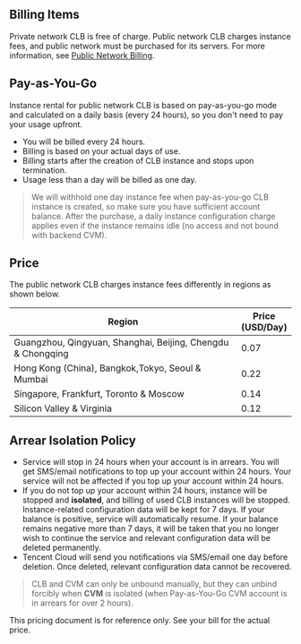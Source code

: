 ## Billing Items
Private network CLB is free of charge. Public network CLB charges instance fees, and public network must be purchased for its servers. For more information, see [Public Network Billing](https://intl.cloud.tencent.com/document/product/213/10578).

## Pay-as-You-Go
Instance rental for public network CLB is based on pay-as-you-go mode and calculated on a daily basis (every 24 hours), so you don't need to pay your usage upfront.
- You will be billed every 24 hours.
- Billing is based on your actual days of use.
- Billing starts after the creation of CLB instance and stops upon termination.
- Usage less than a day will be billed as one day.

> We will withhold one day instance fee when pay-as-you-go CLB instance is created, so make sure you have sufficient account balance. After the purchase, a daily instance configuration charge applies even if the instance remains idle (no access and not bound with backend CVM).

## Price
The public network CLB charges instance fees differently in regions as shown below.

|  Region | Price<br>(USD/Day) |
|---------|---------|
| Guangzhou, Qingyuan, Shanghai, Beijing, Chengdu & Chongqing   | 0.07 |  
| Hong Kong (China), Bangkok,Tokyo, Seoul & Mumbai| 0.22 |
| Singapore, Frankfurt, Toronto & Moscow | 0.14 |
| Silicon Valley & Virginia | 0.12 |

## Arrear Isolation Policy

- Service will stop in 24 hours when your account is in arrears. You will get SMS/email notifications to top up your account within 24 hours. Your service will not be affected if you top up your account within 24 hours. 
- If you do not top up your account within 24 hours, instance will be stopped and **isolated**, and billing of used CLB instances will be stopped. Instance-related configuration data will be kept for 7 days. If your balance is positive, service will automatically resume. If your balance remains negative more than 7 days, it will be taken that you no longer wish to continue the service and relevant configuration data will be deleted permanently.
- Tencent Cloud will send you notifications via SMS/email one day before deletion. Once deleted, relevant configuration data cannot be recovered.

> CLB and CVM can only be unbound manually, but they can unbind forcibly when **CVM** is isolated (when Pay-as-You-Go CVM account is in arrears for over 2 hours).

This pricing document is for reference only. See your bill for the actual price.
